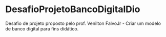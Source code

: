 # DesafioProjetoBancoDigitalDio
Desafio de projeto proposto pelo prof. Venilton FalvoJr - Criar um modelo de banco digital para fins didático. 
